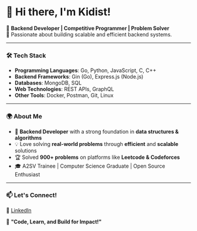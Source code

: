# 👋 Hi there, I'm Kidist!

🚀 **Backend Developer | Competitive Programmer | Problem Solver**  
📍 Passionate about building scalable and efficient backend systems.  

---

### 🛠️ **Tech Stack**
- **Programming Languages**: Go, Python, JavaScript, C, C++  
- **Backend Frameworks**: Gin (Go), Express.js (Node.js)  
- **Databases**: MongoDB, SQL  
- **Web Technologies**: REST APIs, GraphQL  
- **Other Tools**: Docker, Postman, Git, Linux  

---

### 🌍 **About Me**
- 🎯 **Backend Developer** with a strong foundation in **data structures & algorithms**  
- 💡 Love solving **real-world problems** through **efficient** and **scalable** solutions  
- 🏆 Solved **900+ problems** on platforms like **Leetcode & Codeforces**  
- 🎓 A2SV Trainee | Computer Science Graduate | Open Source Enthusiast
  
---

### 📫 **Let's Connect!**
💼 [LinkedIn](https://www.linkedin.com/in/kidist-bezabih/)

   
🚀 **"Code, Learn, and Build for Impact!"**
